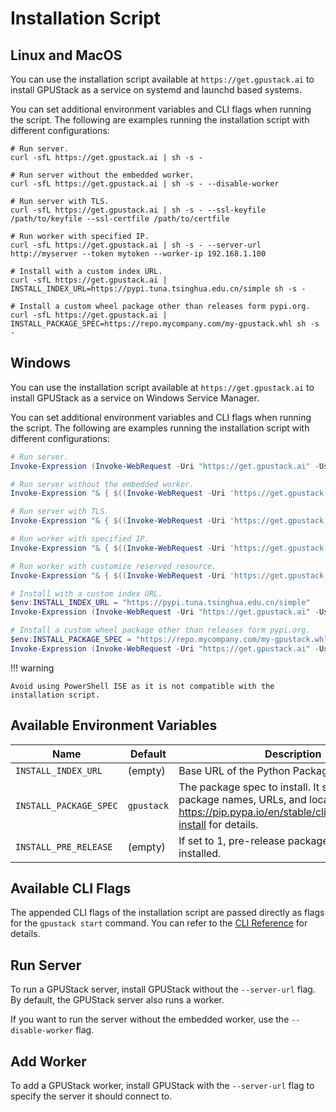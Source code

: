 # Installation Script

## Linux and MacOS

You can use the installation script available at `https://get.gpustack.ai` to install GPUStack as a service on systemd and launchd based systems.

You can set additional environment variables and CLI flags when running the script. The following are examples running the installation script with different configurations:

```shell
# Run server.
curl -sfL https://get.gpustack.ai | sh -s -

# Run server without the embedded worker.
curl -sfL https://get.gpustack.ai | sh -s - --disable-worker

# Run server with TLS.
curl -sfL https://get.gpustack.ai | sh -s - --ssl-keyfile /path/to/keyfile --ssl-certfile /path/to/certfile

# Run worker with specified IP.
curl -sfL https://get.gpustack.ai | sh -s - --server-url http://myserver --token mytoken --worker-ip 192.168.1.100

# Install with a custom index URL.
curl -sfL https://get.gpustack.ai | INSTALL_INDEX_URL=https://pypi.tuna.tsinghua.edu.cn/simple sh -s -

# Install a custom wheel package other than releases form pypi.org.
curl -sfL https://get.gpustack.ai | INSTALL_PACKAGE_SPEC=https://repo.mycompany.com/my-gpustack.whl sh -s -
```

## Windows

You can use the installation script available at `https://get.gpustack.ai` to install GPUStack as a service on Windows Service Manager.

You can set additional environment variables and CLI flags when running the script. The following are examples running the installation script with different configurations:

```powershell
# Run server.
Invoke-Expression (Invoke-WebRequest -Uri "https://get.gpustack.ai" -UseBasicParsing).Content

# Run server without the embedded worker.
Invoke-Expression "& { $((Invoke-WebRequest -Uri 'https://get.gpustack.ai' -UseBasicParsing).Content) } --disable-worker"

# Run server with TLS.
Invoke-Expression "& { $((Invoke-WebRequest -Uri 'https://get.gpustack.ai' -UseBasicParsing).Content) } --ssl-keyfile 'C:\path\to\keyfile' --ssl-certfile 'C:\path\to\certfile'"

# Run worker with specified IP.
Invoke-Expression "& { $((Invoke-WebRequest -Uri 'https://get.gpustack.ai' -UseBasicParsing).Content) } --server-url 'http://myserver' --token 'mytoken' --worker-ip '192.168.1.100'"

# Run worker with customize reserved resource.
Invoke-Expression "& { $((Invoke-WebRequest -Uri 'https://get.gpustack.ai' -UseBasicParsing).Content) } --server-url 'http://myserver' --token 'mytoken' --system-reserved '{""memory"":5, ""gpu_memory"":5}'"

# Install with a custom index URL.
$env:INSTALL_INDEX_URL = "https://pypi.tuna.tsinghua.edu.cn/simple"
Invoke-Expression (Invoke-WebRequest -Uri "https://get.gpustack.ai" -UseBasicParsing).Content

# Install a custom wheel package other than releases form pypi.org.
$env:INSTALL_PACKAGE_SPEC = "https://repo.mycompany.com/my-gpustack.whl"
Invoke-Expression (Invoke-WebRequest -Uri "https://get.gpustack.ai" -UseBasicParsing).Content
```

!!! warning

    Avoid using PowerShell ISE as it is not compatible with the installation script.

## Available Environment Variables

| Name                   | Default    | Description                                                                                                                                                     |
| ---------------------- | ---------- | --------------------------------------------------------------------------------------------------------------------------------------------------------------- |
| `INSTALL_INDEX_URL`    | (empty)    | Base URL of the Python Package Index.                                                                                                                           |
| `INSTALL_PACKAGE_SPEC` | `gpustack` | The package spec to install. It supports PYPI package names, URLs, and local paths. See https://pip.pypa.io/en/stable/cli/pip_install/#pip-install for details. |
| `INSTALL_PRE_RELEASE`  | (empty)    | If set to 1, pre-release packages will be installed.                                                                                                            |

## Available CLI Flags

The appended CLI flags of the installation script are passed directly as flags for the `gpustack start` command. You can refer to the [CLI Reference](../cli-reference/start.md) for details.

## Run Server

To run a GPUStack server, install GPUStack without the `--server-url` flag. By default, the GPUStack server also runs a worker.

If you want to run the server without the embedded worker, use the `--disable-worker` flag.

## Add Worker

To add a GPUStack worker, install GPUStack with the `--server-url` flag to specify the server it should connect to.
